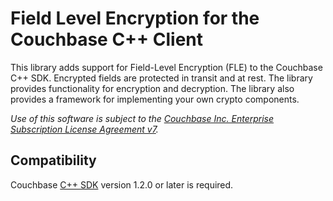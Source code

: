 # Field Level Encryption for the Couchbase C++ Client

This library adds support for Field-Level Encryption (FLE) to the Couchbase C++ SDK. Encrypted fields are protected in transit and at rest. The library provides functionality for encryption and decryption. The library also provides a framework for implementing your own crypto components.

_Use of this software is subject to the
[Couchbase Inc. Enterprise Subscription License Agreement v7](https://www.couchbase.com/ESLA01162020)._

## Compatibility

Couchbase [C++ SDK](https://github.com/couchbase/couchbase-cxx-client) version 1.2.0 or later is required.
